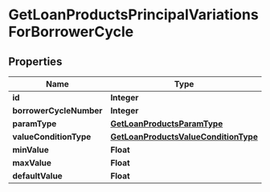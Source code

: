 

# GetLoanProductsPrincipalVariationsForBorrowerCycle

## Properties

Name | Type | Description | Notes
------------ | ------------- | ------------- | -------------
**id** | **Integer** |  |  [optional]
**borrowerCycleNumber** | **Integer** |  |  [optional]
**paramType** | [**GetLoanProductsParamType**](GetLoanProductsParamType.md) |  |  [optional]
**valueConditionType** | [**GetLoanProductsValueConditionType**](GetLoanProductsValueConditionType.md) |  |  [optional]
**minValue** | **Float** |  |  [optional]
**maxValue** | **Float** |  |  [optional]
**defaultValue** | **Float** |  |  [optional]



